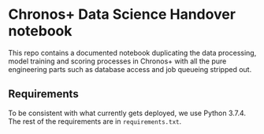 # Chronos+ Data Science Handover notebook

This repo contains a documented notebook duplicating the data processing, model training and scoring processes in Chronos+ with all the pure engineering parts such as database access and job queueing stripped out.

## Requirements

To be consistent with what currently gets deployed, we use Python 3.7.4. The rest of the requirements are in `requirements.txt`.
